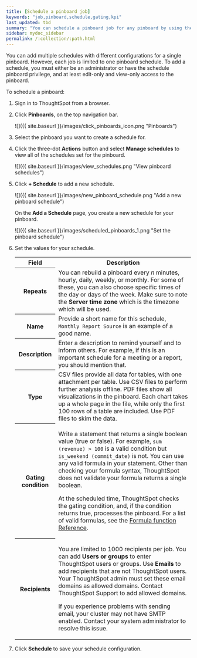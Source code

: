 ```yaml
---
title: [Schedule a pinboard job]
keywords: "job,pinboard,schedule,gating,kpi"
last_updated: tbd
summary: "You can schedule a pinboard job for any pinboard by using the Add a schedule prompt page."
sidebar: mydoc_sidebar
permalink: /:collection/:path.html
---
```

You can add multiple schedules with different configurations for a single
pinboard. However, each job is limited to one pinboard schedule. To add
a schedule, you must either be an administrator or have the schedule pinboard privilege, and
at least edit-only and view-only access to the pinboard.

To schedule a pinboard:

1. Sign in to ThoughtSpot from a browser.
2. Click **Pinboards**, on the top navigation bar.

     ![]({{ site.baseurl }}/images/click_pinboards_icon.png "Pinboards")

3. Select the pinboard you want to create a schedule for.
4. Click the three-dot **Actions** button and select **Manage schedules** to view all of the schedules set for the pinboard.

     ![]({{ site.baseurl }}/images/view_schedules.png "View pinboard schedules")

5. Click **+ Schedule** to add a new schedule.

    ![]({{ site.baseurl }}/images/new_pinboard_schedule.png "Add a new pinboard schedule")

     On the **Add a Schedule** page, you create a new schedule for your pinboard.

    ![]({{ site.baseurl }}/images/scheduled_pinboards_1.png "Set the pinboard schedule")

6. Set the values for your schedule.

    <table>
     <tr>
       <th>Field</th>
       <th>Description</th>
     </tr>
     <tr>
       <th>Repeats</th>
       <td>You can rebuild a pinboard every <i>n</i> minutes, hourly, daily, weekly, or monthly. For some of these, you can also choose specific times of the day or days of the week. Make sure to note the <strong>Server time zone</strong> which is the timezone which will be used.</td>
     </tr>
     <tr>
       <th>Name</th>
       <td>Provide a short name for this schedule, <code>Monthly Report Source</code> is an example of a good name.</td>
     </tr>
     <tr>
       <th>Description</th>
       <td>Enter a description to remind yourself and to inform others. For example, if this is an important schedule for a meeting or a report, you should mention that.</td>
     </tr>
     <tr>
       <th>Type</th>
       <td>CSV files provide all data for tables, with one attachment per table. Use CSV files to perform further analysis offline. PDF files show all visualizations in the pinboard. Each chart takes up a whole page in the file, while only the first 100 rows of a table are included. Use PDF files to skim the data.</td>
     </tr>
     <tr>
     <th>Gating condition</th>
     <td><p>Write a statement that returns a single boolean value (true or false). For example, <code>sum (revenue) > 100</code> is a valid condition but <code>is_weekend (commit_date)</code> is not. You can use any valid formula in your statement. Other than checking your formula syntax, ThoughtSpot does not validate your formula returns a single boolean.</p>
     <p>At the scheduled time, ThoughtSpot checks the gating condition, and, if the condition returns true, processes the pinboard. For a list of valid formulas, see the <a href="{{"/reference/formula-reference.html" | prepend: site.baseurl }}">Formula function Reference</a>.</p></td>
     </tr>
     <tr>
       <th>Recipients</th>
       <td><p>You are limited to 1000 recipients per job. You can add <b>Users or groups</b> to enter ThoughtSpot users or groups. Use <b>Emails</b> to add recipients that are not ThoughtSpot users. Your ThoughtSpot admin must set these email domains as allowed domains. Contact ThoughtSpot Support to add allowed domains.</p>
       <p>If you experience problems with sending email, your cluster may not have SMTP enabled. Contact your system administrator to resolve this issue.</p>
       </td>
     </tr>
   </table>

7. Click **Schedule** to save your schedule configuration.
